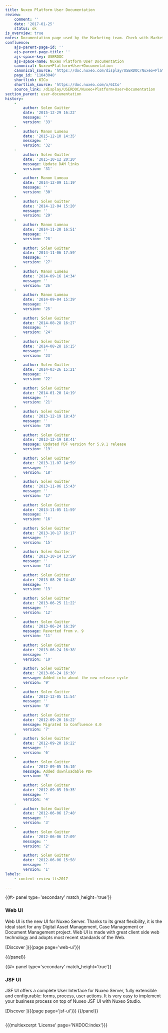 ```yaml
---
title: Nuxeo Platform User Documentation
review:
    comment: ''
    date: '2017-01-25'
    status: ok
is_overview: true
notes: Documentation page used by the Marketing team. Check with Marketing before deleting or moving.
confluence:
    ajs-parent-page-id: ''
    ajs-parent-page-title: ''
    ajs-space-key: USERDOC
    ajs-space-name: Nuxeo Platform User Documentation
    canonical: Nuxeo+Platform+User+Documentation
    canonical_source: 'https://doc.nuxeo.com/display/USERDOC/Nuxeo+Platform+User+Documentation'
    page_id: '11043048'
    shortlink: 6ICo
    shortlink_source: 'https://doc.nuxeo.com/x/6ICo'
    source_link: /display/USERDOC/Nuxeo+Platform+User+Documentation
section_parent: user-documentation
history:
    - 
        author: Solen Guitter
        date: '2015-12-29 16:22'
        message: ''
        version: '33'
    - 
        author: Manon Lumeau
        date: '2015-12-10 14:35'
        message: ''
        version: '32'
    - 
        author: Solen Guitter
        date: '2015-10-12 20:20'
        message: Update DAM links
        version: '31'
    - 
        author: Manon Lumeau
        date: '2014-12-09 11:19'
        message: ''
        version: '30'
    - 
        author: Solen Guitter
        date: '2014-12-04 15:20'
        message: ''
        version: '29'
    - 
        author: Manon Lumeau
        date: '2014-11-20 16:51'
        message: ''
        version: '28'
    - 
        author: Solen Guitter
        date: '2014-11-06 17:59'
        message: ''
        version: '27'
    - 
        author: Manon Lumeau
        date: '2014-09-16 14:34'
        message: ''
        version: '26'
    - 
        author: Manon Lumeau
        date: '2014-09-04 15:39'
        message: ''
        version: '25'
    - 
        author: Solen Guitter
        date: '2014-08-28 16:27'
        message: ''
        version: '24'
    - 
        author: Solen Guitter
        date: '2014-08-28 16:15'
        message: ''
        version: '23'
    - 
        author: Solen Guitter
        date: '2014-03-26 15:21'
        message: ''
        version: '22'
    - 
        author: Solen Guitter
        date: '2014-01-20 14:19'
        message: ''
        version: '21'
    - 
        author: Solen Guitter
        date: '2013-12-19 18:43'
        message: ''
        version: '20'
    - 
        author: Solen Guitter
        date: '2013-12-19 18:41'
        message: Updated PDF version for 5.9.1 release
        version: '19'
    - 
        author: Solen Guitter
        date: '2013-11-07 14:59'
        message: ''
        version: '18'
    - 
        author: Solen Guitter
        date: '2013-11-06 15:43'
        message: ''
        version: '17'
    - 
        author: Solen Guitter
        date: '2013-11-05 11:59'
        message: ''
        version: '16'
    - 
        author: Solen Guitter
        date: '2013-10-17 16:17'
        message: ''
        version: '15'
    - 
        author: Solen Guitter
        date: '2013-10-14 13:59'
        message: ''
        version: '14'
    - 
        author: Solen Guitter
        date: '2013-08-26 14:48'
        message: ''
        version: '13'
    - 
        author: Solen Guitter
        date: '2013-06-25 11:22'
        message: ''
        version: '12'
    - 
        author: Solen Guitter
        date: '2013-06-24 16:39'
        message: Reverted from v. 9
        version: '11'
    - 
        author: Solen Guitter
        date: '2013-06-24 16:38'
        message: ''
        version: '10'
    - 
        author: Solen Guitter
        date: '2013-06-24 16:38'
        message: Added info about the new release cycle
        version: '9'
    - 
        author: Solen Guitter
        date: '2012-12-05 11:54'
        message: ''
        version: '8'
    - 
        author: Solen Guitter
        date: '2012-09-20 16:22'
        message: Migrated to Confluence 4.0
        version: '7'
    - 
        author: Solen Guitter
        date: '2012-09-20 16:22'
        message: ''
        version: '6'
    - 
        author: Solen Guitter
        date: '2012-09-05 16:10'
        message: Added downloadable PDF
        version: '5'
    - 
        author: Solen Guitter
        date: '2012-09-05 10:35'
        message: ''
        version: '4'
    - 
        author: Solen Guitter
        date: '2012-06-06 17:48'
        message: ''
        version: '3'
    - 
        author: Solen Guitter
        date: '2012-06-06 17:09'
        message: ''
        version: '2'
    - 
        author: Solen Guitter
        date: '2012-06-06 15:58'
        message: ''
        version: '1'
labels:
    - content-review-lts2017

---
```

<div class="row" data-equalizer data-equalize-on="medium">
<div class="column medium-6">
{{#> panel type='secondary' match_height='true'}}

### Web UI

Web UI is the new UI for Nuxeo Server. Thanks to its great flexibility, it is the ideal start for any Digital Asset Management, Case Management or Document Management project. Web UI is made with great client side web technology and adopts most recent standards of the Web.

[Discover&nbsp;<i class="fa fa-long-arrow-right" aria-hidden="true"></i>]({{page page='web-ui'}})

{{/panel}}
</div>

<div class="column medium-6">
{{#> panel type='secondary' match_height='true'}}

### JSF UI

JSF UI offers a complete User Interface for Nuxeo Server, fully extensible and configurable: forms, process, user actions. It is very easy to implement your business process on top of Nuxeo JSF UI with Nuxeo Studio.

[Discover&nbsp;<i class="fa fa-long-arrow-right" aria-hidden="true"></i>]({{page page='jsf-ui'}})
{{/panel}}
</div>
</div>


{{{multiexcerpt 'License' page='NXDOC:index'}}}

